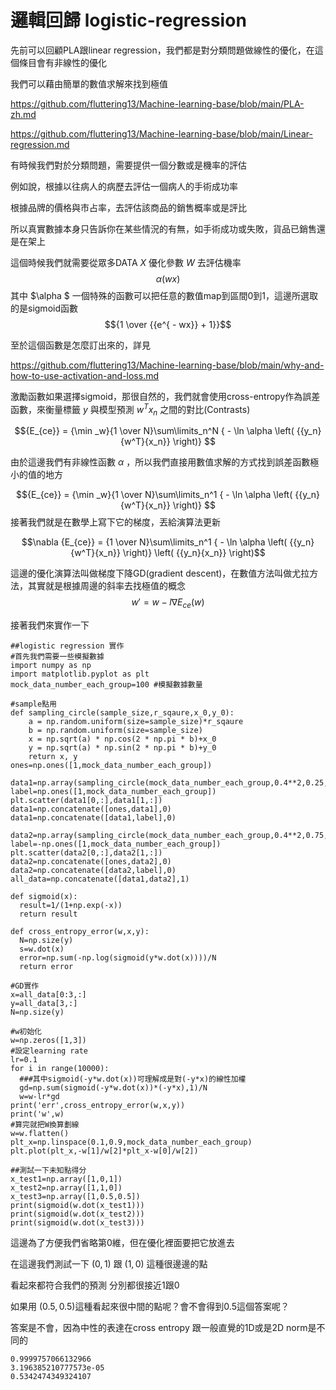 # 邏輯回歸 logistic-regression
先前可以回顧PLA跟linear regression，我們都是對分類問題做線性的優化，在這個條目會有非線性的優化

我們可以藉由簡單的數值求解來找到極值

https://github.com/fluttering13/Machine-learning-base/blob/main/PLA-zh.md

https://github.com/fluttering13/Machine-learning-base/blob/main/Linear-regression.md

有時候我們對於分類問題，需要提供一個分數或是機率的評估

例如說，根據以往病人的病歷去評估一個病人的手術成功率

根據品牌的價格與市占率，去評估該商品的銷售概率或是評比

所以真實數據本身只告訴你在某些情況的有無，如手術成功或失敗，貨品已銷售還是在架上

這個時候我們就需要從眾多DATA $X$ 優化參數 $W$ 去評估機率
$$\alpha (wx)$$
其中 $\alpha $ 一個特殊的函數可以把任意的數值map到區間0到1，這邊所選取的是sigmoid函數
$${1 \over {{e^{ - wx}} + 1}}$$

至於這個函數是怎麼訂出來的，詳見

https://github.com/fluttering13/Machine-learning-base/blob/main/why-and-how-to-use-activation-and-loss.md

激勵函數如果選擇sigmoid，那很自然的，我們就會使用cross-entropy作為誤差函數，來衡量標籤 $y$ 與模型預測 ${w^T}{x_n}$ 之間的對比(Contrasts)

$${E_{ce}} = {\min _w}{1 \over N}\sum\limits_n^N { - \ln \alpha \left( {{y_n}{w^T}{x_n}} \right)} $$

由於這邊我們有非線性函數 $\alpha$ ，所以我們直接用數值求解的方式找到誤差函數極小的值的地方

$${E_{ce}} = {\min _w}{1 \over N}\sum\limits_n^1 { - \ln \alpha \left( {{y_n}{w^T}{x_n}} \right)} $$
接著我們就是在數學上寫下它的梯度，丟給演算法更新

$$\nabla {E_{ce}} = {1 \over N}\sum\limits_n^1 { - \ln \alpha \left( {{y_n}{w^T}{x_n}} \right)} \left( {{y_n}{x_n}} \right)$$

這邊的優化演算法叫做梯度下降GD(gradient descent)，在數值方法叫做尤拉方法，其實就是根據周邊的斜率去找極值的概念
$$w' = w - l\nabla {E_{ce}}\left( w \right)$$

接著我們來實作一下
```
##logistic regression 實作
#首先我們需要一些模擬數據
import numpy as np
import matplotlib.pyplot as plt
mock_data_number_each_group=100 #模擬數據數量

#sample點用
def sampling_circle(sample_size,r_sqaure,x_0,y_0):
    a = np.random.uniform(size=sample_size)*r_sqaure
    b = np.random.uniform(size=sample_size)
    x = np.sqrt(a) * np.cos(2 * np.pi * b)+x_0
    y = np.sqrt(a) * np.sin(2 * np.pi * b)+y_0
    return x, y
ones=np.ones([1,mock_data_number_each_group])

data1=np.array(sampling_circle(mock_data_number_each_group,0.4**2,0.25,0.75))
label=np.ones([1,mock_data_number_each_group])
plt.scatter(data1[0,:],data1[1,:])
data1=np.concatenate([ones,data1],0)
data1=np.concatenate([data1,label],0)

data2=np.array(sampling_circle(mock_data_number_each_group,0.4**2,0.75,0.25))
label=-np.ones([1,mock_data_number_each_group])
plt.scatter(data2[0,:],data2[1,:])
data2=np.concatenate([ones,data2],0)
data2=np.concatenate([data2,label],0)
all_data=np.concatenate([data1,data2],1)

def sigmoid(x):
  result=1/(1+np.exp(-x))
  return result 

def cross_entropy_error(w,x,y):
  N=np.size(y)
  s=w.dot(x)
  error=np.sum(-np.log(sigmoid(y*w.dot(x))))/N
  return error

#GD實作
x=all_data[0:3,:]
y=all_data[3,:]
N=np.size(y)

#w初始化
w=np.zeros([1,3])
#設定learning rate
lr=0.1
for i in range(10000):
  ###其中sigmoid(-y*w.dot(x))可理解成是對(-y*x)的線性加權
  gd=np.sum(sigmoid(-y*w.dot(x))*(-y*x),1)/N
  w=w-lr*gd
print('err',cross_entropy_error(w,x,y))
print('w',w)
#算完就把W換算劃線
w=w.flatten()
plt_x=np.linspace(0.1,0.9,mock_data_number_each_group)
plt.plot(plt_x,-w[1]/w[2]*plt_x-w[0]/w[2])

##測試一下未知點得分
x_test1=np.array([1,0,1])
x_test2=np.array([1,1,0])
x_test3=np.array([1,0.5,0.5])
print(sigmoid(w.dot(x_test1)))
print(sigmoid(w.dot(x_test2)))
print(sigmoid(w.dot(x_test3)))
```
這邊為了方便我們省略第0維，但在優化裡面要把它放進去

在這邊我們測試一下 $(0,1)$ 跟 $(1,0)$ 這種很邊邊的點

看起來都符合我們的預測 分別都很接近1跟0

如果用 $(0.5,0.5)$這種看起來很中間的點呢？會不會得到0.5這個答案呢？

答案是不會，因為中性的表達在cross entropy 跟一般直覺的1D或是2D norm是不同的

```
0.9999757066132966
3.196385210777573e-05
0.5342474349324107
```

